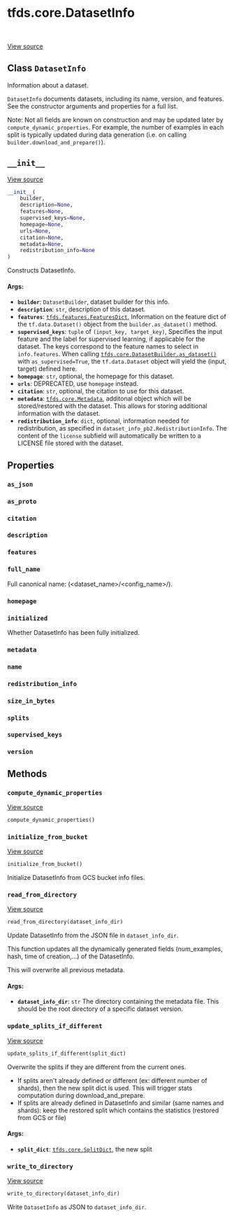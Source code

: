<div itemscope itemtype="http://developers.google.com/ReferenceObject">
<meta itemprop="name" content="tfds.core.DatasetInfo" />
<meta itemprop="path" content="Stable" />
<meta itemprop="property" content="as_json"/>
<meta itemprop="property" content="as_proto"/>
<meta itemprop="property" content="citation"/>
<meta itemprop="property" content="description"/>
<meta itemprop="property" content="features"/>
<meta itemprop="property" content="full_name"/>
<meta itemprop="property" content="homepage"/>
<meta itemprop="property" content="initialized"/>
<meta itemprop="property" content="metadata"/>
<meta itemprop="property" content="name"/>
<meta itemprop="property" content="redistribution_info"/>
<meta itemprop="property" content="size_in_bytes"/>
<meta itemprop="property" content="splits"/>
<meta itemprop="property" content="supervised_keys"/>
<meta itemprop="property" content="version"/>
<meta itemprop="property" content="__init__"/>
<meta itemprop="property" content="compute_dynamic_properties"/>
<meta itemprop="property" content="initialize_from_bucket"/>
<meta itemprop="property" content="read_from_directory"/>
<meta itemprop="property" content="update_splits_if_different"/>
<meta itemprop="property" content="write_to_directory"/>
</div>

# tfds.core.DatasetInfo

<!-- Insert buttons -->

<table class="tfo-notebook-buttons tfo-api" align="left">
</table>

<a target="_blank" href="https://github.com/tensorflow/datasets/tree/master/tensorflow_datasets/core/dataset_info.py">View
source</a>

## Class `DatasetInfo`

<!-- Start diff -->
Information about a dataset.

<!-- Placeholder for "Used in" -->

`DatasetInfo` documents datasets, including its name, version, and features.
See the constructor arguments and properties for a full list.

Note: Not all fields are known on construction and may be updated later
by `compute_dynamic_properties`. For example, the number of examples in each
split is typically updated during data generation (i.e. on calling
`builder.download_and_prepare()`).

<h2 id="__init__"><code>__init__</code></h2>

<a target="_blank" href="https://github.com/tensorflow/datasets/tree/master/tensorflow_datasets/core/dataset_info.py">View
source</a>

```python
__init__(
    builder,
    description=None,
    features=None,
    supervised_keys=None,
    homepage=None,
    urls=None,
    citation=None,
    metadata=None,
    redistribution_info=None
)
```

Constructs DatasetInfo.

#### Args:

*   <b>`builder`</b>: `DatasetBuilder`, dataset builder for this info.
*   <b>`description`</b>: `str`, description of this dataset.
*   <b>`features`</b>:
    <a href="../../tfds/features/FeaturesDict.md"><code>tfds.features.FeaturesDict</code></a>,
    Information on the feature dict of the `tf.data.Dataset()` object from the
    `builder.as_dataset()` method.
*   <b>`supervised_keys`</b>: `tuple` of `(input_key, target_key)`, Specifies
    the input feature and the label for supervised learning, if applicable for
    the dataset. The keys correspond to the feature names to select in
    `info.features`. When calling
    <a href="../../tfds/core/DatasetBuilder.md#as_dataset"><code>tfds.core.DatasetBuilder.as_dataset()</code></a>
    with `as_supervised=True`, the `tf.data.Dataset` object will yield the
    (input, target) defined here.
*   <b>`homepage`</b>: `str`, optional, the homepage for this dataset.
*   <b>`urls`</b>: DEPRECATED, use `homepage` instead.
*   <b>`citation`</b>: `str`, optional, the citation to use for this dataset.
*   <b>`metadata`</b>:
    <a href="../../tfds/core/Metadata.md"><code>tfds.core.Metadata</code></a>,
    additonal object which will be stored/restored with the dataset. This allows
    for storing additional information with the dataset.
*   <b>`redistribution_info`</b>: `dict`, optional, information needed for
    redistribution, as specified in `dataset_info_pb2.RedistributionInfo`. The
    content of the `license` subfield will automatically be written to a LICENSE
    file stored with the dataset.

## Properties

<h3 id="as_json"><code>as_json</code></h3>

<h3 id="as_proto"><code>as_proto</code></h3>

<h3 id="citation"><code>citation</code></h3>

<h3 id="description"><code>description</code></h3>

<h3 id="features"><code>features</code></h3>

<h3 id="full_name"><code>full_name</code></h3>

Full canonical name: (<dataset_name>/<config_name>/<version>).

<h3 id="homepage"><code>homepage</code></h3>

<h3 id="initialized"><code>initialized</code></h3>

Whether DatasetInfo has been fully initialized.

<h3 id="metadata"><code>metadata</code></h3>

<h3 id="name"><code>name</code></h3>

<h3 id="redistribution_info"><code>redistribution_info</code></h3>

<h3 id="size_in_bytes"><code>size_in_bytes</code></h3>

<h3 id="splits"><code>splits</code></h3>

<h3 id="supervised_keys"><code>supervised_keys</code></h3>

<h3 id="version"><code>version</code></h3>

## Methods

<h3 id="compute_dynamic_properties"><code>compute_dynamic_properties</code></h3>

<a target="_blank" href="https://github.com/tensorflow/datasets/tree/master/tensorflow_datasets/core/dataset_info.py">View
source</a>

``` python
compute_dynamic_properties()
```

<h3 id="initialize_from_bucket"><code>initialize_from_bucket</code></h3>

<a target="_blank" href="https://github.com/tensorflow/datasets/tree/master/tensorflow_datasets/core/dataset_info.py">View
source</a>

``` python
initialize_from_bucket()
```

Initialize DatasetInfo from GCS bucket info files.

<h3 id="read_from_directory"><code>read_from_directory</code></h3>

<a target="_blank" href="https://github.com/tensorflow/datasets/tree/master/tensorflow_datasets/core/dataset_info.py">View
source</a>

``` python
read_from_directory(dataset_info_dir)
```

Update DatasetInfo from the JSON file in `dataset_info_dir`.

This function updates all the dynamically generated fields (num_examples,
hash, time of creation,...) of the DatasetInfo.

This will overwrite all previous metadata.

#### Args:

*   <b>`dataset_info_dir`</b>: `str` The directory containing the metadata file.
    This should be the root directory of a specific dataset version.

<h3 id="update_splits_if_different"><code>update_splits_if_different</code></h3>

<a target="_blank" href="https://github.com/tensorflow/datasets/tree/master/tensorflow_datasets/core/dataset_info.py">View
source</a>

``` python
update_splits_if_different(split_dict)
```

Overwrite the splits if they are different from the current ones.

* If splits aren't already defined or different (ex: different number of
  shards), then the new split dict is used. This will trigger stats
  computation during download_and_prepare.
* If splits are already defined in DatasetInfo and similar (same names and
  shards): keep the restored split which contains the statistics (restored
  from GCS or file)

#### Args:

* <b>`split_dict`</b>: <a href="../../tfds/core/SplitDict.md"><code>tfds.core.SplitDict</code></a>, the new split

<h3 id="write_to_directory"><code>write_to_directory</code></h3>

<a target="_blank" href="https://github.com/tensorflow/datasets/tree/master/tensorflow_datasets/core/dataset_info.py">View
source</a>

``` python
write_to_directory(dataset_info_dir)
```

Write `DatasetInfo` as JSON to `dataset_info_dir`.

